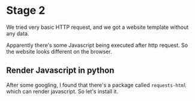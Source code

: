 # Stage 2
We tried very basic HTTP request, and we got a website template without any data.

Apparently there's some Javascript being executed after http request. So the website looks different on the browser.

## Render Javascript in python
After some googling, I found that there's a package called `requests-html` which can render javascript. So let's install it.
```

```